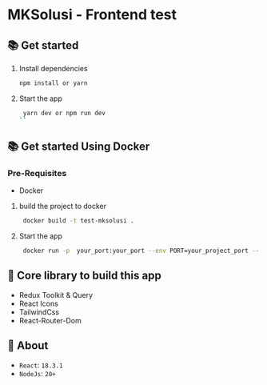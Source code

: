 # MKSolusi - Frontend test

## 📚 Get started

1. Install dependencies

   ```bash
   npm install or yarn
   ```

2. Start the app

   ```bash
    yarn dev or npm run dev
   ``
   ```

## 📚 Get started Using Docker

### Pre-Requisites

- Docker

1. build the project to docker

   ```bash
    docker build -t test-mksolusi .

   ```

2. Start the app

   ```bash
    docker run -p  your_port:your_port --env PORT=your_project_port --env HOST=your_project_port test-mksolusi

   ```

## 👷 Core library to build this app

- Redux Toolkit & Query
- React Icons
- TailwindCss
- React-Router-Dom

## 🔎 About

- `React`: `18.3.1`
- `NodeJs`: `20+`
